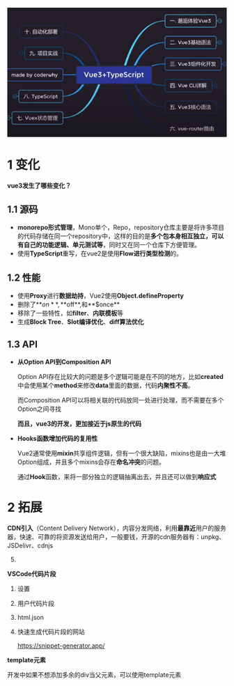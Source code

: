 ![image-20220404094709571](初识vue3.assets/image-20220404094709571.png)

# 1 变化

**vue3发生了哪些变化？**

## 1.1 源码

- **monorepo形式管理**，Mono单个，Repo，repository仓库主要是将许多项目的代码存储在同一个repository中，这样的目的是**多个包本身相互独立，可以有自己的功能逻辑、单元测试等**，同时又在同一个仓库下方便管理。
- 使用**TypeScript**重写，在vue2是使用**Flow进行类型检测**的。

## 1.2 性能

- 使用**Proxy**进行**数据劫持**，Vue2使用**Object.defineProperty**
- 删除了**$on**, **$off**,和**$once**
- 移除了一些特性，如**filter**、**内联模板**等
- 生成**Block Tree**、**Slot编译优化**、**diff算法优化**

## 1.3 API

- **从Option API到Composition API**

  Option API存在比较大的问题是多个逻辑可能是在不同的地方，比如**created**中会使用某个**method**来修改**data**里面的数据，代码**内聚性不高**。

  而Composition API可以将相关联的代码放同一处进行处理，而不需要在多个Option之间寻找

  **而且，vue3的开发，更加接近于js原生的代码**

- **Hooks函数增加代码的复用性**

  Vue2通常使用**mixin**共享组件逻辑，但有一个很大缺陷，mixins也是由一大堆Option组成，并且多个mixins会存在**命名冲突**的问题。

  通过**Hook**函数，来将一部分独立的逻辑抽离出去，并且还可以做到**响应式**

# 2 **拓展**

**CDN引入**（Content Delivery Network），内容分发网络，利用**最靠近**用户的服务器，快速、可靠的将资源发送给用户，一般要钱，开源的cdn服务器有：unpkg、JSDelivr、cdnjs

5. 

**VSCode代码片段**

1. 设置

2. 用户代码片段

3. html.json

4. 快速生成代码片段的网站

   https://snippet-generator.app/

**template元素**

开发中如果不想添加多余的div当父元素，可以使用template元素